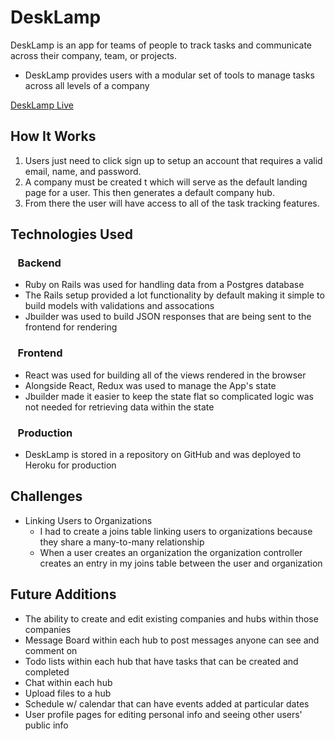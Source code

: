 # DeskLamp

DeskLamp is an app for teams of people to track tasks and communicate across their company, team, or projects.
* DeskLamp provides users with a modular set of tools to manage tasks across all levels of a company

[DeskLamp Live](https://desklamp.herokuapp.com/)

## How It Works
1. Users just need to click sign up to setup an account that requires a valid email, name, and password.
2. A company must be created t which will serve as the default landing page for a user. This then generates a default company hub.
3. From there the user will have access to all of the task tracking features.

## Technologies Used
### &nbsp;&nbsp;&nbsp;Backend
* Ruby on Rails was used for handling data from a Postgres database
* The Rails setup provided a lot functionality by default making it simple to build models with validations and assocations
* Jbuilder was used to build JSON responses that are being sent to the frontend for rendering

### &nbsp;&nbsp;&nbsp;Frontend
* React was used for building all of the views rendered in the browser
* Alongside React, Redux was used to manage the App's state
* Jbuilder made it easier to keep the state flat so complicated logic was not needed for retrieving data within the state

### &nbsp;&nbsp;&nbsp;Production
* DeskLamp is stored in a repository on GitHub and was deployed to Heroku for production

## Challenges
* Linking Users to Organizations
  * I had to create a joins table linking users to organizations because they share a many-to-many relationship
  * When a user creates an organization the organization controller creates an entry in my joins table between the user and organization

## Future Additions
* The ability to create and edit existing companies and hubs within those companies
* Message Board within each hub to post messages anyone can see and comment on
* Todo lists within each hub that have tasks that can be created and completed
* Chat within each hub
* Upload files to a hub
* Schedule w/ calendar that can have events added at particular dates
* User profile pages for editing personal info and seeing other users' public info
